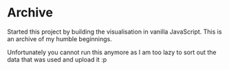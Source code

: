 # Archive

Started this project by building the visualisation in vanilla JavaScript. This is an archive of my humble beginnings.

Unfortunately you cannot run this anymore as I am too lazy to sort out the data that was used and upload it :p